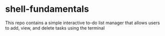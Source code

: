# shell-fundamentals
This repo contains a simple interactive to-do list manager that allows users to add, view, and delete tasks using the terminal
